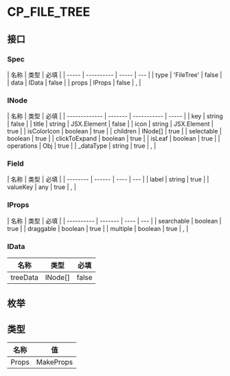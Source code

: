 # CP_FILE_TREE

## 接口

### Spec

| 名称  | 类型       | 必填  |
| ----- | ---------- | ----- | --- |
| type  | 'FileTree' | false |
| data  | IData      | false |
| props | IProps     | false | ,   |

### INode

| 名称          | 类型    | 必填        |
| ------------- | ------- | ----------- | ----- |
| key           | string  | false       |
| title         | string  | JSX.Element | false |
| icon          | string  | JSX.Element | true  |
| isColorIcon   | boolean | true        |
| children      | INode[] | true        |
| selectable    | boolean | true        |
| clickToExpand | boolean | true        |
| isLeaf        | boolean | true        |
| operations    | Obj     | true        |
| \_dataType    | string  | true        | ,     |

### Field

| 名称     | 类型   | 必填 |
| -------- | ------ | ---- | --- |
| label    | string | true |
| valueKey | any    | true | ,   |

### IProps

| 名称       | 类型    | 必填 |
| ---------- | ------- | ---- | --- |
| searchable | boolean | true |
| draggable  | boolean | true |
| multiple   | boolean | true | ,   |

### IData

| 名称     | 类型    | 必填  |
| -------- | ------- | ----- |
| treeData | INode[] | false |

## 枚举

## 类型

| 名称  | 值              |
| ----- | --------------- |
| Props | MakeProps<Spec> |
